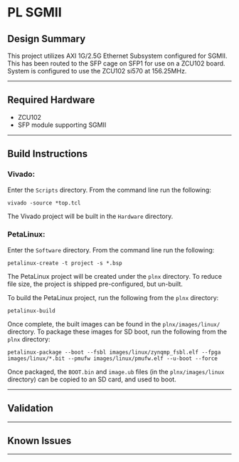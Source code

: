# PL SGMII

## **Design Summary**

This project utilizes AXI 1G/2.5G Ethernet Subsystem configured for SGMII. This has been routed to the SFP cage on SFP1 for use on a ZCU102 board. System is configured to use the ZCU102 si570 at 156.25MHz.

---

## **Required Hardware** 

- ZCU102
- SFP module supporting SGMII

---

## **Build Instructions** 

### **Vivado:**

Enter the `Scripts` directory. From the command line run the following:

`vivado -source *top.tcl`

The Vivado project will be built in the `Hardware` directory.

### **PetaLinux**:

Enter the `Software` directory. From the command line run the following:

`petalinux-create -t project -s *.bsp`

The PetaLinux project will be created under the `plnx` directory. To reduce file size, the project is shipped pre-configured, but un-built.

To build the PetaLinux project, run the following from the `plnx` directory:

`petalinux-build`

Once complete, the built images can be found in the `plnx/images/linux/` directory. To package these images for SD boot, run the following from the `plnx` directory:

`petalinux-package --boot --fsbl images/linux/zynqmp_fsbl.elf --fpga images/linux/*.bit --pmufw images/linux/pmufw.elf --u-boot --force`

Once packaged, the `BOOT.bin` and `image.ub` files (in the `plnx/images/linux` directory) can be copied to an SD card, and used to boot.

---

## **Validation**

---

## **Known Issues**

---
